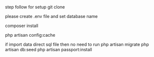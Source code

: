 step follow for setup
git clone <remote-url>

please create .env file and set database name

composer install

php artisan config:cache

if import data direct sql file then no need to run
php artisan migrate
php artisan db:seed
php artisan passport:install


